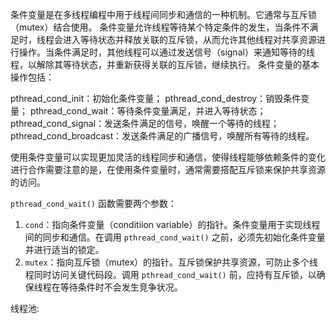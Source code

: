  条件变量是在多线程编程中用于线程间同步和通信的一种机制。它通常与互斥锁（mutex）结合使用。
条件变量允许线程等待某个特定条件的发生，当条件不满足时，线程会进入等待状态并释放关联的互斥锁，从而允许其他线程对共享资源进行操作。当条件满足时，其他线程可以通过发送信号（signal）来通知等待的线程，以解除其等待状态，并重新获得关联的互斥锁，继续执行。
条件变量的基本操作包括：

pthread_cond_init：初始化条件变量；
pthread_cond_destroy：销毁条件变量；
pthread_cond_wait：等待条件变量满足，并进入等待状态；
pthread_cond_signal：发送条件满足的信号，唤醒一个等待的线程；
pthread_cond_broadcast：发送条件满足的广播信号，唤醒所有等待的线程。

使用条件变量可以实现更加灵活的线程同步和通信，使得线程能够依赖条件的变化进行合作需要注意的是，在使用条件变量时，通常需要搭配互斥锁来保护共享资源的访问。





`pthread_cond_wait()` 函数需要两个参数：

1. `cond`：指向条件变量（conditiion variable）的指针。条件变量用于实现线程间的同步和通信。在调用 `pthread_cond_wait()` 之前，必须先初始化条件变量并进行适当的锁定。
2. `mutex`：指向互斥锁（mutex）的指针。互斥锁保护共享资源，可防止多个线程同时访问关键代码段。调用 `pthread_cond_wait()` 前，应持有互斥锁，以确保线程在等待条件时不会发生竞争状况。







线程池:

